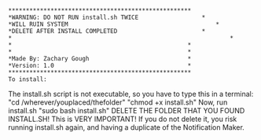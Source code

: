 	****************************************************
	*WARNING: DO NOT RUN install.sh TWICE		           *
	*WILL RUIN SYSTEM				                           *
	*DELETE AFTER INSTALL COMPLETED			               *
	*						                                       *
	*                                                  *
	*                                                  *
	*Made By: Zachary Gough                            *
	*Version: 1.0                                      *
	****************************************************
	To install:
The install.sh script is not executable, so you have to type this in a terminal:
"cd /wherever/youplaced/thefolder"
"chmod +x install.sh"
Now, run install.sh
"sudo bash install.sh"
DELETE THE FOLDER THAT YOU FOUND INSTALL.SH!
This is VERY IMPORTANT!  If you do not delete it, you risk running install.sh again, and having a duplicate of the Notification Maker.
